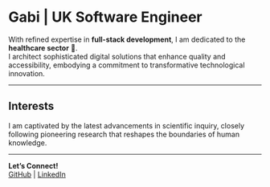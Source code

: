 # Gabi | UK Software Engineer  

With refined expertise in **full-stack development**, I am dedicated to the **healthcare sector** 🏥.  
I architect sophisticated digital solutions that enhance quality and accessibility, embodying a commitment to transformative technological innovation.

---

## Interests  
I am captivated by the latest advancements in scientific inquiry, closely following pioneering research that reshapes the boundaries of human knowledge.

---

**Let’s Connect!**  
[GitHub](https://github.com/yourusername) | [LinkedIn](https://linkedin.com/in/yourusername)
